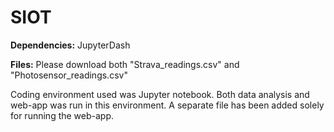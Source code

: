 # SIOT

**Dependencies:**
JupyterDash 

**Files:**
Please download both "Strava_readings.csv" and "Photosensor_readings.csv"

Coding environment used was Jupyter notebook. Both data analysis and web-app was run in this environment.
A separate file has been added solely for running the web-app. 
